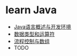 # learn Java
* [Java语言概述与开发环境](https://github.com/passerby223/LearnJava/blob/master/src/com/abc/part_one/Java%E8%AF%AD%E8%A8%80%E6%A6%82%E8%BF%B0%E4%B8%8E%E5%BC%80%E5%8F%91%E7%8E%AF%E5%A2%83.md)
* [数据类型和运算符](https://github.com/passerby223/LearnJava/blob/master/src/com/abc/part_two/%E6%95%B0%E6%8D%AE%E7%B1%BB%E5%9E%8B%E5%92%8C%E8%BF%90%E7%AE%97%E7%AC%A6.md)
* [流程控制与数组](https://github.com/passerby223/LearnJava/blob/master/src/com/abc/part_three/%E6%B5%81%E7%A8%8B%E6%8E%A7%E5%88%B6%E4%B8%8E%E6%95%B0%E7%BB%84.md)
* TODO
